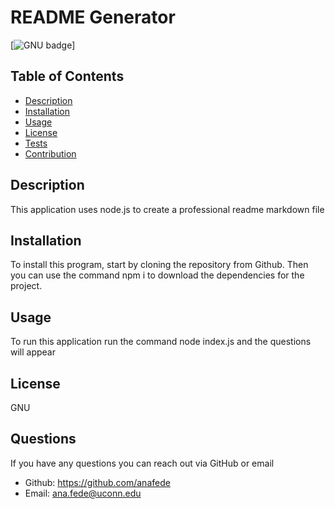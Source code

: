 # README Generator
  [![GNU badge](https://img.shields.io/badge/license-GPLv3-brightgreen.svg)]

## Table of Contents
- [Description](#description)
- [Installation](#installation)
- [Usage](#usage)
- [License](#license)
- [Tests](#tests)
- [Contribution](#contribution)

## Description 
This application uses node.js to create a professional readme markdown file

## Installation
To install this program, start by cloning the repository from Github. Then you can use the command npm i to download the dependencies for the project. 

## Usage
To run this application run the command node index.js and the questions will appear

## License 
GNU

## Questions
If you have any questions you can reach out via GitHub or email
- Github: https://github.com/anafede
- Email: ana.fede@uconn.edu
